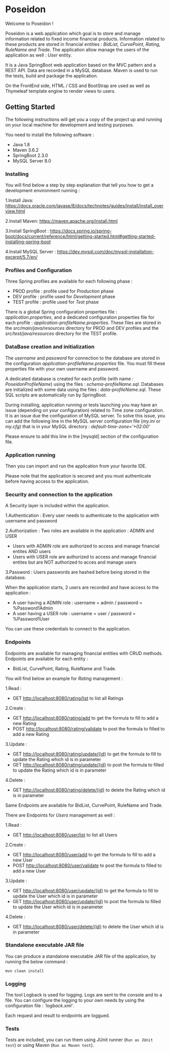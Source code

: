 # Poseidon
Welcome to Poseidon !

Poseidon is a web application which goal is to store and manage information related to fixed income financial products.
Information related to these products are stored in financial entities : *BidList, CurvePoint, Rating, RuleName and Trade*.
The application allow manage the users of the application as well : *User* entity.

It is a Java SpringBoot web application based on the MVC pattern and a REST API.
Data are recorded in a MySQL database.
Maven is used to run the tests, build and package the application.

On the FrontEnd side, HTML / CSS and BootStrap are used as well as Thymeleaf template engine to render views to users.

## Getting Started

The following instructions will get you a copy of the project up and running on your local machine for development and testing purposes.

You need to install the following software :

- Java 1.8
- Maven 3.6.2
- SpringBoot 2.3.0
- MySQL Server 8.0

### Installing

You will find below a step by step explanation that tell you how to get a development environment running :

1.Install Java:
<https://docs.oracle.com/javase/8/docs/technotes/guides/install/install_overview.html>

2.Install Maven:
<https://maven.apache.org/install.html>

3.Install SpringBoot :
<https://docs.spring.io/spring-boot/docs/current/reference/html/getting-started.html#getting-started-installing-spring-boot>

4.Install MySQL Server :
<https://dev.mysql.com/doc/mysql-installation-excerpt/5.7/en/>

### Profiles and Configuration

Three Spring profiles are available for each following phase :
- PROD profile : profile used for *Production* phase
- DEV profile  : profile used for *Development* phase
- TEST profile : profile used for *Test* phase

There is a global Spring configuration properties file : *application.properties*, and a dedicated configuration properties file for each profile : *application-profileName.properties*.
These files are stored in the *src/main/java/resources* directory for PROD and DEV profiles and the *src/test/java/resources* directory for the TEST profile.


### DataBase creation and initialization

The *username* and *password* for connection to the database are stored in the configuration *application-profileName.properties* file.
You must fill these properties file with your own username and password.

A dedicated database is created for each profile (with name : *PoseidonProfileName*) using the files : *schema-profileName.sql*.
Databases are initialized with some data using the files : *data-profileName.sql*.
These SQL scripts are automatically run by SpringBoot.

During installing, application running or tests launching you may have an issue (depending on your configuration) related to Time zone configuration.
It is an issue due the configuration of MySQL server.
To solve this issue, you can add the following line in the MySQL server configuration file (*my.ini* or *my.cfg*) that is in your MySQL directory :
*default-time-zone='+02:00'*
 
Please ensure to add this line in the [mysqld] section of the configuration file.

### Application running

Then you can import and run the application from your favorite IDE.

Please note that the application is secured and you must authenticate before having access to the application.

### Security and connection to the application 

A Security layer is included within the application.   

1.Authentication : Every user needs to authenticate to the application with username and password

2.Authorization : Two roles are available in the application : ADMIN and USER 
- Users with ADMIN role are authorized to access and manage financial entites AND users
- Users with USER role are authorized to access and manage financial entites but are NOT authorized to acces and manage users

3.Password : Users passwords are hashed before being stored in the database.

When the application starts, 2 users are recorded and have access to the application :
- A user having a ADMIN role : username = admin / password = %Password1Admin
- A user having a USER role : username = user / password = %Password1User

You can use these credentials to connect to the application.

### Endpoints
Endpoints are available for managing financial entities with CRUD methods.
Endpoints are available for each entity : 
- BidList, CurvePoint, Rating, RuleName and Trade.

You will find below an example for *Rating* management :

1.Read :
- GET  <http://localhost:8080/rating/list> to list all Ratings

2.Create :
- GET  <http://localhost:8080/rating/add> to get the formula to fill to add a new Rating
- POST <http://localhost:8080/rating/validate> to post the formula to filled to add a new Rating

3.Update :
- GET  <http://localhost:8080/rating/update/{id}> to get the formula to fill to update the Rating which id is in parameter
- GET  <http://localhost:8080/rating/update/{id}> to post the formula to filled to update the Rating which id is in parameter

4.Delete :
- GET  <http://localhost:8080/rating/delete/{id}> to delete the Rating which id is in parameter
        
Same Endpoints are available for BidList, CurvePoint, RuleName and Trade.

There are Endpoints for *Users* management as well :

1.Read :
- GET  <http://localhost:8080/user/list> to list all Users

2.Create :
- GET  <http://localhost:8080/user/add> to get the formula to fill to add a new User
- POST <http://localhost:8080/user/validate> to post the formula to filled to add a new User

3.Update :
- GET  <http://localhost:8080/user/update/{id}> to get the formula to fill to update the User which id is in parameter
- GET  <http://localhost:8080/user/update/{id}> to post the formula to filled to update the User which id is in parameter

4.Delete :
- GET  <http://localhost:8080/user/delete/{id}> to delete the User which id is in parameter

### Standalone executable JAR file

You can produce a standalone executable JAR file of the application, by running the below command :

`mvn clean install`
 
### Logging

The tool Logback is used for logging. Logs are sent to the console and to a file.
You can configure the logging to your own needs by using the configuration file : *'logback.xml'*.

Each request and result to endpoints are loggued.

### Tests

Tests are included, you can run them using JUnit runner (`Run as JUnit test`) or using Maven (`Run as Maven test`).
